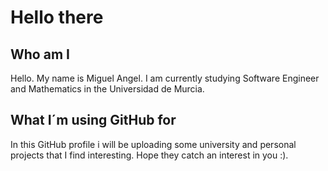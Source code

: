 
# Hello there 
## Who am I
Hello. My name is Miguel Angel. I am currently studying Software Engineer and Mathematics in the Universidad de Murcia.
## What I´m using GitHub for
In this GitHub profile i will be uploading some university and personal projects that I find interesting. Hope they catch an interest in you :).

